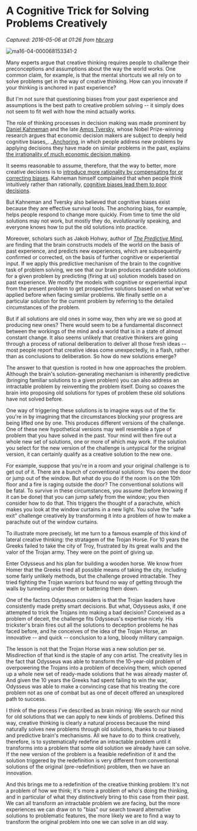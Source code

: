 # A Cognitive Trick for Solving Problems Creatively

_Captured: 2016-05-06 at 01:26 from [hbr.org](https://hbr.org/2016/05/a-cognitive-trick-for-solving-problems-creatively)_

![ma16-04-000068153341-2](https://hbr.org/resources/images/article_assets/2016/05/ma16-04-000068153341-2-850x478.png)

Many experts argue that creative thinking requires people to challenge their preconceptions and assumptions about the way the world works. One common claim, for example, is that the mental shortcuts we all rely on to solve problems get in the way of creative thinking. How can you innovate if your thinking is anchored in past experience?

But I'm not sure that questioning biases from your past experience and assumptions is the best path to creative problem solving -- it simply does not seem to fit well with how the mind actually works.

The role of thinking processes in decision making was made prominent by [Daniel Kahneman](https://en.wikipedia.org/wiki/Daniel_Kahneman) and the late [Amos Tversky](https://en.wikipedia.org/wiki/Amos_Tversky), whose Nobel Prize-winning research argues that economic decision makers are subject to deeply held cognitive biases_. _[Anchoring](https://en.wikipedia.org/wiki/Anchoring), in which people address new problems by applying decisions they have made on similar problems in the past, explains [the irrationality of much economic decision making](http://www.bbc.com/news/science-environment-26258662).

It seems reasonable to assume, therefore, that the way to better, more creative decisions is to [introduce more rationality by compensating for or correcting biases](http://www.dce.harvard.edu/professional/blog/how-overcome-creative-block-challenging-your-biases). Kahneman himself complained that when people think intuitively rather than rationally, [cognitive biases lead them to poor decisions](https://en.wikipedia.org/wiki/Thinking,_Fast_and_Slow).

But Kahneman and Tversky also believed that cognitive biases exist because they are effective survival tools. The anchoring bias, for example, helps people respond to change more quickly. From time to time the old solutions may not work, but mostly they do, evolutionarily speaking, and everyone knows how to put the old solutions into practice.

Moreover, scholars such as Jakob Hohwy, author of _[The Predictive Mind](https://global.oup.com/academic/product/the-predictive-mind-9780199686735?cc=fr&lang=en&)_, are finding that the brain constructs models of the world on the basis of past experience, and predicts new experiences, which are subsequently confirmed or corrected, on the basis of further cognitive or experiential input. If we apply this predictive mechanism of the brain to the cognitive task of problem solving, we see that our brain produces candidate solutions for a given problem by predicting (firing at us) solution models based on past experience. We modify the models with cognitive or experiential input from the present problem to get prospective solutions based on what we've applied before when facing similar problems. We finally settle on a particular solution for the current problem by referring to the detailed circumstances of the problem.

But if all solutions are old ones in some way, then why are we so good at producing new ones? There would seem to be a fundamental disconnect between the workings of the mind and a world that is in a state of almost constant change. It also seems unlikely that creative thinkers are going through a process of rational deliberation to deliver all those fresh ideas -- most people report that creative ideas come unexpectedly, in a flash, rather than as conclusions to deliberation. So how do new solutions emerge?

The answer to that question is rooted in how one approaches the problem. Although the brain's solution-generating mechanism is inherently predictive (bringing familiar solutions to a given problem) you can also address an intractable problem by reinventing the problem itself. Doing so coaxes the brain into proposing old solutions for types of problem these old solutions have not solved before.

One way of triggering these solutions is to imagine ways out of the fix you're in by imagining that the circumstances blocking your progress are being lifted one by one. This produces different versions of the challenge. One of these new hypothetical versions may well resemble a type of problem that you have solved in the past. Your mind will then fire out a whole new set of solutions, one or more of which may work. If the solution you select for the new version of the challenge is untypical for the original version, it can certainly qualify as a creative solution to the new one.

For example, suppose that you're in a room and your original challenge is to get out of it. There are a bunch of conventional solutions: You open the door or jump out of the window. But what do you do if the room is on the 10th floor and a fire is raging outside the door? The conventional solutions will be fatal. To survive in these circumstances, you assume (before knowing if it can be done) that you can jump safely from the window; you then consider how to do that. This triggers the thought of a parachute, which makes you look at the window curtains in a new light. You solve the "safe exit" challenge creatively by transforming it into a problem of how to make a parachute out of the window curtains.

To illustrate more precisely, let me turn to a famous example of this kind of lateral creative thinking: the stratagem of the Trojan Horse. For 10 years the Greeks failed to take the city of Troy, frustrated by its great walls and the valor of the Trojan army. They were on the point of giving up.

Enter Odysseus and his plan for building a wooden horse. We know from Homer that the Greeks tried all possible means of taking the city, including some fairly unlikely methods, but the challenge proved intractable. They tried fighting the Trojan warriors but found no way of getting through the walls by tunneling under them or battering them down.

One of the factors Odysseus considers is that the Trojan leaders have consistently made pretty smart decisions. But what, Odysseus asks, if one attempted to trick the Trojans into making a bad decision? Conceived as a problem of deceit, the challenge fits Odysseus's expertise nicely. His trickster's brain fires out all the solutions to deception problems he has faced before, and he conceives of the idea of the Trojan Horse, an innovative -- and quick -- conclusion to a long, bloody military campaign.

The lesson is not that the Trojan Horse was a new solution per se. Misdirection of that kind is the staple of any con artist. The creativity lies in the fact that Odysseus was able to transform the 10-year-old problem of overpowering the Trojans into a problem of deceiving them, which opened up a whole new set of ready-made solutions that he was already master of. And given the 10 years the Greeks had spent failing to win the war, Odysseus was able to make a convincing case that his treating the core problem not as one of combat but as one of deceit offered an unexplored path to success.

I think of the process I've described as brain mining: We search our mind for old solutions that we can apply to new kinds of problems. Defined this way, creative thinking is clearly a natural process because the mind naturally solves new problems through old solutions, thanks to our biased and predictive brain's mechanisms. All we have to do to think creatively, therefore, is to systematically redefine an intractable problem until it transforms into a problem that some old solution we already have can solve. If the new version of the problem is a feasible redefinition of it and the solution triggered by the redefinition is very different from conventional solutions of the original (pre-redefinition) problem, then we have an innovation.

And this brings me to a redefinition of the creative thinking problem: It's not a problem of how we think; it's more a problem of who's doing the thinking, and in particular of what they distinctively bring to this case from their past. We can all transform an intractable problem we are facing, but the more experiences we can draw on to "bias" our search toward alternative solutions to problematic features, the more likely we are to find a way to transform the original problem into one we can solve in an old way.
